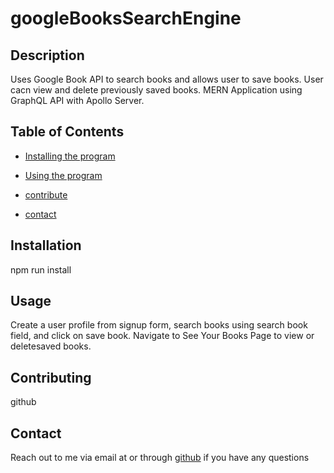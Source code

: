 
  # googleBooksSearchEngine  
  
  ## Description
  Uses Google Book API to search books and allows user to save books. User cacn view and delete previously saved books. MERN Application using GraphQL API with Apollo Server.
  
  ## Table of Contents
  * [Installing the program](#installation)
  * [Using the program](#usage)
  
  
  * [contribute](#contributing)
  * [contact](#contact)
  
  ## Installation
  npm run install
  
  ## Usage
  Create a user profile from signup form, search books using search book field, and click on save book. 
  Navigate to See Your Books Page to view or deletesaved books.

  
  ## Contributing
  github
  
  ## Contact
  Reach out to me via email at  or through [github](https://github.com/ShareeO) if you have any questions
